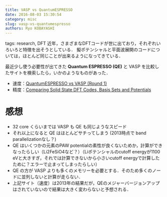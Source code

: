 ```yaml
---
title: VASP vs QuantumESPRESSO
date: 2016-08-03 15:30:54
category: misc
slug: vasp-vs-quantumespresso
authors: Ryo KOBAYASHI
---
```


tags: research, DFT
近年，さまざまなDFTコードが世に出ており，それぞれいろいろと特徴を出そうとしている．
擬ポテンシャルと平面波展開のコードについては，ほとんど同じことが出来るようになってきている．

最近少し使う必要性が出てきた **Quantum ESPRESSO (QE)** と VASP
を比較したサイトを検索したら，いかのようなものがあった．

-   速度：[QuantumESPRESSO vs VASP (Round
    1)](https://www.nsc.liu.se/~pla/blog/2013/02/04/qevasp-part1/)
-   精度：[Comparing Solid State DFT Codes, Basis Sets and
    Potentials](http://molmod.ugent.be/deltacodesdft)

# 感想

-   32 core くらいまでは VASP も QE も同じようなスピード
-   それ以上になると QE はほとんどサチってしまう (2013時点で band
    parallelizationなし？)
-   QE はいくつかの元素のPAW
    potentialの素性が良くないためか，計算ができなったらしい（Li2FeSiO4など？）（Liポテンシャルのcutoff
    energyが1100 eVと大きすぎ，それでは計算できないから小さいcutoff
    energyで計算したために？エラーで止まってしまったらしい）
-   QE の方が VASP
    よりも多くのメモリーを必要とする．そのため多くのノードに並列しないと計算が走らない．
-   上記サイト（速度）は2013年の結果だが，QEのメジャーバージョンアップはされていないので結果は大きく変わらないと予想される．
